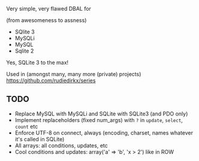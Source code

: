 Very simple, very flawed DBAL for

(from awesomeness to assness)

* SQlite 3
* MySQLi
* MySQL
* Sqlite 2

Yes, SQLite 3 to the max!

Used in (amongst many, many more (private) projects) https://github.com/rudiedirkx/series

## TODO

* Replace MySQL with MySQLi and SQLite with SQLite3 (and PDO only)
* Implement replaceholders (fixed num_args) with `?` in `update`, `select`, `count` etc
* Enforce UTF-8 on connect, always (encoding, charset, names whatever it's called in SQLite)
* All arrays: all conditions, updates, etc
* Cool conditions and updates: array('a' => 'b', 'x > 2') like in ROW
